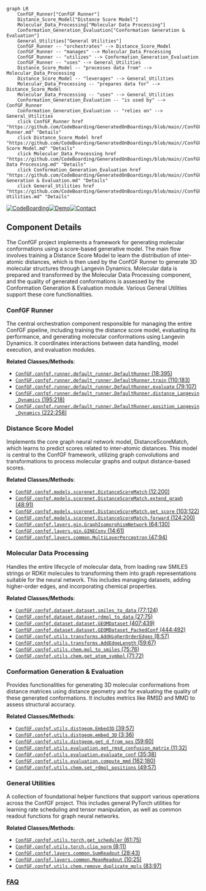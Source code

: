 ```mermaid
graph LR
    ConfGF_Runner["ConfGF Runner"]
    Distance_Score_Model["Distance Score Model"]
    Molecular_Data_Processing["Molecular Data Processing"]
    Conformation_Generation_Evaluation["Conformation Generation & Evaluation"]
    General_Utilities["General Utilities"]
    ConfGF_Runner -- "orchestrates" --> Distance_Score_Model
    ConfGF_Runner -- "manages" --> Molecular_Data_Processing
    ConfGF_Runner -- "utilizes" --> Conformation_Generation_Evaluation
    ConfGF_Runner -- "uses" --> General_Utilities
    Distance_Score_Model -- "processes data from" --> Molecular_Data_Processing
    Distance_Score_Model -- "leverages" --> General_Utilities
    Molecular_Data_Processing -- "prepares data for" --> Distance_Score_Model
    Molecular_Data_Processing -- "uses" --> General_Utilities
    Conformation_Generation_Evaluation -- "is used by" --> ConfGF_Runner
    Conformation_Generation_Evaluation -- "relies on" --> General_Utilities
    click ConfGF_Runner href "https://github.com/CodeBoarding/GeneratedOnBoardings/blob/main//ConfGF/ConfGF Runner.md" "Details"
    click Distance_Score_Model href "https://github.com/CodeBoarding/GeneratedOnBoardings/blob/main//ConfGF/Distance Score Model.md" "Details"
    click Molecular_Data_Processing href "https://github.com/CodeBoarding/GeneratedOnBoardings/blob/main//ConfGF/Molecular Data Processing.md" "Details"
    click Conformation_Generation_Evaluation href "https://github.com/CodeBoarding/GeneratedOnBoardings/blob/main//ConfGF/Conformation Generation & Evaluation.md" "Details"
    click General_Utilities href "https://github.com/CodeBoarding/GeneratedOnBoardings/blob/main//ConfGF/General Utilities.md" "Details"
```
[![CodeBoarding](https://img.shields.io/badge/Generated%20by-CodeBoarding-9cf?style=flat-square)](https://github.com/CodeBoarding/CodeBoarding)[![Demo](https://img.shields.io/badge/Try%20our-Demo-blue?style=flat-square)](https://www.codeboarding.org/demo)[![Contact](https://img.shields.io/badge/Contact%20us%20-%20contact@codeboarding.org-lightgrey?style=flat-square)](mailto:contact@codeboarding.org)

## Component Details

The ConfGF project implements a framework for generating molecular conformations using a score-based generative model. The main flow involves training a Distance Score Model to learn the distribution of inter-atomic distances, which is then used by the ConfGF Runner to generate 3D molecular structures through Langevin Dynamics. Molecular data is prepared and transformed by the Molecular Data Processing component, and the quality of generated conformations is assessed by the Conformation Generation & Evaluation module. Various General Utilities support these core functionalities.

### ConfGF Runner
The central orchestration component responsible for managing the entire ConfGF pipeline, including training the distance score model, evaluating its performance, and generating molecular conformations using Langevin Dynamics. It coordinates interactions between data handling, model execution, and evaluation modules.


**Related Classes/Methods**:

- <a href="https://github.com/DeepGraphLearning/ConfGF/blob/master/confgf/runner/default_runner.py#L18-L395" target="_blank" rel="noopener noreferrer">`ConfGF.confgf.runner.default_runner.DefaultRunner` (18:395)</a>
- <a href="https://github.com/DeepGraphLearning/ConfGF/blob/master/confgf/runner/default_runner.py#L110-L183" target="_blank" rel="noopener noreferrer">`ConfGF.confgf.runner.default_runner.DefaultRunner.train` (110:183)</a>
- <a href="https://github.com/DeepGraphLearning/ConfGF/blob/master/confgf/runner/default_runner.py#L79-L107" target="_blank" rel="noopener noreferrer">`ConfGF.confgf.runner.default_runner.DefaultRunner.evaluate` (79:107)</a>
- <a href="https://github.com/DeepGraphLearning/ConfGF/blob/master/confgf/runner/default_runner.py#L195-L218" target="_blank" rel="noopener noreferrer">`ConfGF.confgf.runner.default_runner.DefaultRunner.distance_Langevin_Dynamics` (195:218)</a>
- <a href="https://github.com/DeepGraphLearning/ConfGF/blob/master/confgf/runner/default_runner.py#L222-L258" target="_blank" rel="noopener noreferrer">`ConfGF.confgf.runner.default_runner.DefaultRunner.position_Langevin_Dynamics` (222:258)</a>


### Distance Score Model
Implements the core graph neural network model, DistanceScoreMatch, which learns to predict scores related to inter-atomic distances. This model is central to the ConfGF framework, utilizing graph convolutions and transformations to process molecular graphs and output distance-based scores.


**Related Classes/Methods**:

- <a href="https://github.com/DeepGraphLearning/ConfGF/blob/master/confgf/models/scorenet.py#L12-L200" target="_blank" rel="noopener noreferrer">`ConfGF.confgf.models.scorenet.DistanceScoreMatch` (12:200)</a>
- <a href="https://github.com/DeepGraphLearning/ConfGF/blob/master/confgf/models/scorenet.py#L48-L91" target="_blank" rel="noopener noreferrer">`ConfGF.confgf.models.scorenet.DistanceScoreMatch.extend_graph` (48:91)</a>
- <a href="https://github.com/DeepGraphLearning/ConfGF/blob/master/confgf/models/scorenet.py#L103-L122" target="_blank" rel="noopener noreferrer">`ConfGF.confgf.models.scorenet.DistanceScoreMatch.get_score` (103:122)</a>
- <a href="https://github.com/DeepGraphLearning/ConfGF/blob/master/confgf/models/scorenet.py#L124-L200" target="_blank" rel="noopener noreferrer">`ConfGF.confgf.models.scorenet.DistanceScoreMatch.forward` (124:200)</a>
- <a href="https://github.com/DeepGraphLearning/ConfGF/blob/master/confgf/layers/gin.py#L64-L130" target="_blank" rel="noopener noreferrer">`ConfGF.confgf.layers.gin.GraphIsomorphismNetwork` (64:130)</a>
- <a href="https://github.com/DeepGraphLearning/ConfGF/blob/master/confgf/layers/gin.py#L14-L61" target="_blank" rel="noopener noreferrer">`ConfGF.confgf.layers.gin.GINEConv` (14:61)</a>
- <a href="https://github.com/DeepGraphLearning/ConfGF/blob/master/confgf/layers/common.py#L47-L94" target="_blank" rel="noopener noreferrer">`ConfGF.confgf.layers.common.MultiLayerPerceptron` (47:94)</a>


### Molecular Data Processing
Handles the entire lifecycle of molecular data, from loading raw SMILES strings or RDKit molecules to transforming them into graph representations suitable for the neural network. This includes managing datasets, adding higher-order edges, and incorporating chemical properties.


**Related Classes/Methods**:

- <a href="https://github.com/DeepGraphLearning/ConfGF/blob/master/confgf/dataset/dataset.py#L77-L124" target="_blank" rel="noopener noreferrer">`ConfGF.confgf.dataset.dataset.smiles_to_data` (77:124)</a>
- <a href="https://github.com/DeepGraphLearning/ConfGF/blob/master/confgf/dataset/dataset.py#L27-L75" target="_blank" rel="noopener noreferrer">`ConfGF.confgf.dataset.dataset.rdmol_to_data` (27:75)</a>
- <a href="https://github.com/DeepGraphLearning/ConfGF/blob/master/confgf/dataset/dataset.py#L407-L439" target="_blank" rel="noopener noreferrer">`ConfGF.confgf.dataset.dataset.GEOMDataset` (407:439)</a>
- <a href="https://github.com/DeepGraphLearning/ConfGF/blob/master/confgf/dataset/dataset.py#L444-L492" target="_blank" rel="noopener noreferrer">`ConfGF.confgf.dataset.dataset.GEOMDataset_PackedConf` (444:492)</a>
- <a href="https://github.com/DeepGraphLearning/ConfGF/blob/master/confgf/utils/transforms.py#L8-L57" target="_blank" rel="noopener noreferrer">`ConfGF.confgf.utils.transforms.AddHigherOrderEdges` (8:57)</a>
- <a href="https://github.com/DeepGraphLearning/ConfGF/blob/master/confgf/utils/transforms.py#L59-L67" target="_blank" rel="noopener noreferrer">`ConfGF.confgf.utils.transforms.AddEdgeLength` (59:67)</a>
- <a href="https://github.com/DeepGraphLearning/ConfGF/blob/master/confgf/utils/chem.py#L75-L76" target="_blank" rel="noopener noreferrer">`ConfGF.confgf.utils.chem.mol_to_smiles` (75:76)</a>
- <a href="https://github.com/DeepGraphLearning/ConfGF/blob/master/confgf/utils/chem.py#L71-L72" target="_blank" rel="noopener noreferrer">`ConfGF.confgf.utils.chem.get_atom_symbol` (71:72)</a>


### Conformation Generation & Evaluation
Provides functionalities for generating 3D molecular conformations from distance matrices using distance geometry and for evaluating the quality of these generated conformations. It includes metrics like RMSD and MMD to assess structural accuracy.


**Related Classes/Methods**:

- <a href="https://github.com/DeepGraphLearning/ConfGF/blob/master/confgf/utils/distgeom.py#L39-L57" target="_blank" rel="noopener noreferrer">`ConfGF.confgf.utils.distgeom.Embed3D` (39:57)</a>
- <a href="https://github.com/DeepGraphLearning/ConfGF/blob/master/confgf/utils/distgeom.py#L3-L36" target="_blank" rel="noopener noreferrer">`ConfGF.confgf.utils.distgeom.embed_3D` (3:36)</a>
- <a href="https://github.com/DeepGraphLearning/ConfGF/blob/master/confgf/utils/distgeom.py#L59-L60" target="_blank" rel="noopener noreferrer">`ConfGF.confgf.utils.distgeom.get_d_from_pos` (59:60)</a>
- <a href="https://github.com/DeepGraphLearning/ConfGF/blob/master/confgf/utils/evaluation.py#L11-L32" target="_blank" rel="noopener noreferrer">`ConfGF.confgf.utils.evaluation.get_rmsd_confusion_matrix` (11:32)</a>
- <a href="https://github.com/DeepGraphLearning/ConfGF/blob/master/confgf/utils/evaluation.py#L35-L38" target="_blank" rel="noopener noreferrer">`ConfGF.confgf.utils.evaluation.evaluate_conf` (35:38)</a>
- <a href="https://github.com/DeepGraphLearning/ConfGF/blob/master/confgf/utils/evaluation.py#L162-L180" target="_blank" rel="noopener noreferrer">`ConfGF.confgf.utils.evaluation.compute_mmd` (162:180)</a>
- <a href="https://github.com/DeepGraphLearning/ConfGF/blob/master/confgf/utils/chem.py#L49-L57" target="_blank" rel="noopener noreferrer">`ConfGF.confgf.utils.chem.set_rdmol_positions` (49:57)</a>


### General Utilities
A collection of foundational helper functions that support various operations across the ConfGF project. This includes general PyTorch utilities for learning rate scheduling and tensor manipulation, as well as common readout functions for graph neural networks.


**Related Classes/Methods**:

- <a href="https://github.com/DeepGraphLearning/ConfGF/blob/master/confgf/utils/torch.py#L61-L75" target="_blank" rel="noopener noreferrer">`ConfGF.confgf.utils.torch.get_scheduler` (61:75)</a>
- <a href="https://github.com/DeepGraphLearning/ConfGF/blob/master/confgf/utils/torch.py#L8-L11" target="_blank" rel="noopener noreferrer">`ConfGF.confgf.utils.torch.clip_norm` (8:11)</a>
- <a href="https://github.com/DeepGraphLearning/ConfGF/blob/master/confgf/layers/common.py#L28-L43" target="_blank" rel="noopener noreferrer">`ConfGF.confgf.layers.common.SumReadout` (28:43)</a>
- <a href="https://github.com/DeepGraphLearning/ConfGF/blob/master/confgf/layers/common.py#L10-L25" target="_blank" rel="noopener noreferrer">`ConfGF.confgf.layers.common.MeanReadout` (10:25)</a>
- <a href="https://github.com/DeepGraphLearning/ConfGF/blob/master/confgf/utils/chem.py#L83-L97" target="_blank" rel="noopener noreferrer">`ConfGF.confgf.utils.chem.remove_duplicate_mols` (83:97)</a>




### [FAQ](https://github.com/CodeBoarding/GeneratedOnBoardings/tree/main?tab=readme-ov-file#faq)